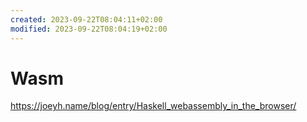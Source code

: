 ```yaml
---
created: 2023-09-22T08:04:11+02:00
modified: 2023-09-22T08:04:19+02:00
---
```


# Wasm

https://joeyh.name/blog/entry/Haskell_webassembly_in_the_browser/
